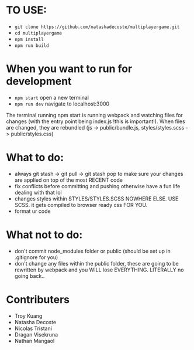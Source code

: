 # TO USE:

* `git clone https://github.com/natashadecoste/multiplayergame.git`
* `cd multiplayergame`
* `npm install`
* `npm run build`


# When you want to run for development

*  `npm start`
open a new terminal
*  `npm run dev`
navigate to localhost:3000


The terminal running npm start is running webpack and watching files for changes (with the entry point being index.js !this is important!). When files are changed, they are rebundled (js -> public/bundle.js, styles/styles.scss -> public/styles.css)



# What to do:
- always git stash -> git pull -> git stash pop to make sure your changes are applied on top of the most RECENT code
- fix conflicts before committing and pushing otherwise have a fun life dealing with that lol
- changes styles within STYLES/STYLES.SCSS NOWHERE ELSE. USE SCSS. it gets compiled to browser ready css FOR YOU. 
- format ur code


# What not to do:
- don't commit node_modules folder or public (should be set up in .gitignore for you)
- don't change any files within the public folder, these are going to be rewritten by webpack and you WILL lose EVERYTHING. LITERALLY no going back.. 

# Contributers
- Troy Kuang
- Natasha Decoste
- Nicolas Tristani
- Dragan Visekruna
- Nathan Mangaol